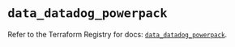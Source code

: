 # `data_datadog_powerpack`

Refer to the Terraform Registry for docs: [`data_datadog_powerpack`](https://registry.terraform.io/providers/datadog/datadog/3.42.0/docs/data-sources/powerpack).
